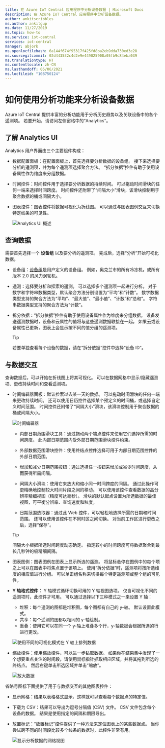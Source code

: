 ```yaml
---
title: 在 Azure IoT Central 应用程序中分析设备数据 | Microsoft Docs
description: 在 Azure IoT Central 应用程序中分析设备数据。
author: ankitscribbles
ms.author: ankitgup
ms.date: 11/27/2019
ms.topic: how-to
ms.service: iot-central
services: iot-central
manager: abjork
ms.openlocfilehash: 6a144f674f95317f425fd8ba2eb9dda730ed3e28
ms.sourcegitcommit: 02d443532c4d2e9e449025908a05fb9c84eba039
ms.translationtype: HT
ms.contentlocale: zh-CN
ms.lasthandoff: 05/06/2021
ms.locfileid: "108750124"
---
```

# <a name="how-to-use-analytics-to-analyze-device-data"></a>如何使用分析功能来分析设备数据

Azure IoT Central 提供丰富的分析功能用于分析历史趋势以及关联设备中的各个遥测项。 若要开始，请访问左侧窗格中的“Analytics”。

## <a name="understanding-the-analytics-ui"></a>了解 Analytics UI
Analytics 用户界面由三个主要组件构成：
- 数据配置面板：在配置面板上，首先选择要分析数据的设备组。 接下来选择要分析的遥测项，并为每个遥测项选择聚合方法。 “拆分依据”控件有助于使用设备属性作为维度来分组数据。

- 时间控件：时间控件用于选择要分析数据的持续时间。 可以拖动时间滑块的任何一端来选择时间跨度。 时间控件还附带了“间隔大小”滑块，该滑块控制用于聚合数据的桶或间隔大小。 

- 图表控件：图表控件将数据可视化为折线图。 可以通过与图表图例交互来切换特定线条的可见性。 


  ![Analytics UI 概述](media/howto-create-analytics/analyticsui.png)


## <a name="querying-your-data"></a>查询数据

需要首先选择一个 **设备组** 以及要分析的遥测项。 完成后，选择“分析”开始可视化数据。

- 设备组：[设备组](tutorial-use-device-groups.md)是用户定义的设备组。 例如，奥克兰市的所有冷冻机，或所有版本 2.0 的风力涡轮机。

- 遥测：选择要分析和探索的遥测。 可以选择多个遥测项一起进行分析。 对于数字和字符串数据类型，默认聚合方法分别设置为“平均”和“计数”。 数字数据类型支持的聚合方法为“平均”、“最大值”、“最小值”、“计数”和“总和”。  字符串数据类型支持的聚合方法为“计数”。

- 拆分依据：“拆分依据”控件有助于使用设备属性作为维度来分组数据。 设备发送遥测数据时，设备和云属性的值将与这些遥测数据联接在一起。 如果云或设备属性已更新，图表上会显示按不同的值分组的遥测项。

    > [!TIP]
    > 若要单独查看每个设备的数据，请在“拆分依据”控件中选择“设备 ID”。

## <a name="interacting-with-your-data"></a>与数据交互

查询数据后，可以开始在折线图上将其可视化。 可以在数据网格中显示/隐藏遥测项、更改持续时间和查看遥测项。

- 时间编辑器面板：默认检索过去某一天的数据。 可以拖动时间滑块的任何一端来更改持续时间。 还可以使用日历控件选择某个预定义的时间桶，或选择自定义时间范围。 时间控件还附带了“间隔大小”滑块，该滑块控制用于聚合数据的桶或间隔大小。

    ![时间编辑器](media/howto-create-analytics/timeeditorpanel.png)

    - 内部日期范围滑块工具：通过拖动两个端点控件来使用它们选择所需的时间跨度。 此内部日期范围内受外部日期范围滑块控件约束。
    
   
    - 外部数据范围滑块控件：使用终结点控件选择可用于内部日期范围控件的外部日期范围。

    - 增加和减少日期范围按钮：通过选择任一按钮来增加或减少时间跨度，从而获得所需间隔。

    - 间隔大小滑块：使用它来放大和缩小同一时间跨度的间隔。 通过此操作可更精确地控制较大时间片段之间的移动。 可以使用该控件查看数据的高分辨率精细视图（精度可达毫秒）。 滑块的默认起点设置为所选数据的最佳视图，可平衡分辨率、查询速度和粒度。
    
    - 日期范围选取器：通过此 Web 控件，可以轻松地选择所需的日期和时间范围。 还可以使用该控件在不同时区之间切换。 对当前工作区进行更改之后，选择“保存”。

    > [!TIP]
    > 间隔大小根据所选时间跨度动态确定。 指定较小的时间跨度可将数据聚合到最长几秒钟的极精细间隔。


- 图表图例：图表图例在图表上显示所选的遥测。 将鼠标悬停在图例中的每个项之上可以在图表中将焦点置于该项上。 使用“拆分依据”时，遥测项将按所选维度的相应值进行分组。 可以单击组名称来切换每个特定遥测项或整个组的可见性。  


- **Y 轴格式控件：** Y 轴模式循环切换可用的 Y 轴视图选项。 仅当可视化不同的遥测项时，此控件才可用。 可以通过选择以下三种模式之一来设置 Y 轴：

    - 堆积：每个遥测的图都是堆积图，每个图都有自己的 y-轴。 默认设置此模式。
    - 共享：每个遥测的图都以相同的 y-轴绘制。
    - 重叠：使用它可以在同一个 y-轴上堆叠多个行，y-轴数据会根据所选的行进行更改。

  ![使用不同的可视化模式在 Y 轴上排列数据](media/howto-create-analytics/yaxiscontrol.png)

- 缩放控件：使用缩放控件，可以进一步钻取数据。 如果你在结果集中发现了一个想要重点关注的时间段，请使用鼠标指针抓取相应区域，并将其拖到所选的终结点。 然后右键单击所选区域并单击“缩放”。

  ![放大数据](media/howto-create-analytics/zoom.png)

省略号图标下面提供了用于与数据交互的其他图表控件：

- 显示网格：结果以表格格式显示，这样就可以查看每个数据点的特定值。

- 下载为 CSV：结果可以导出为逗号分隔值 (CSV) 文件。 CSV 文件包含每个设备的数据。 结果是使用指定的间隔和期限导出。 

- 放置标记：“放置标记”控件提供了一种方法来定位图表上的某些数据点。 当你尝试跨不同的时间段比较多个线条的数据时，此控件非常有用。

  ![显示分析数据的网格视图](media/howto-create-analytics/additionalchartcontrols.png)

